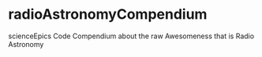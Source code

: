 # radioAstronomyCompendium
scienceEpics Code Compendium about the raw Awesomeness that is Radio Astronomy
